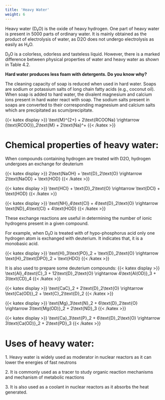 ```yaml
---
title: 'Heavy Water'
weight: 6
---
```




Heavy water (D₂O) is the oxide of heavy hydrogen. One part of heavy water is present in 5000 parts of ordinary water. It is mainly obtained as the product of electrolysis of water, as D2O does not undergo electrolysis as easily as H₂O.

D₂O is a colorless, odorless and tasteless liquid. However, there is a marked difference between physical properties of water and heavy water as shown in Table 4.2.

**Hard water produces less foam with detergents. Do you know why?**

The cleaning capacity of soap is reduced when used in hard water. Soaps are sodium or potassium salts of long chain fatty acids (e.g., coconut oil). When soap is added to hard water, the divalent magnesium and calcium ions present in hard water react with soap. The sodium salts present in soaps are converted to their corresponding magnesium and calcium salts which are precipitated as scum/precipitate.

{{< katex display >}}
\text{M}^{2+} + 2\text{RCOONa} \rightarrow (\text{RCOO})_2\text{M} + 2\text{Na}^+
{{< /katex >}}


# Chemical properties of heavy water:

When compounds containing hydrogen are treated with D2O, hydrogen undergoes an exchange for deuterium




  

{{< katex display >}}
2\text{NaOH} + \text{D}_2\text{O} \rightarrow 2\text{NaOD} + \text{HOD}
{{< /katex >}}


{{< katex display >}}
\text{HCl} + \text{D}_2\text{O} \rightarrow \text{DCl} + \text{HOD}
{{< /katex >}}


{{< katex display >}}
\text{NH}_4\text{Cl} + 4\text{D}_2\text{O} \rightarrow \text{ND}_4\text{Cl} + 4\text{HOD}
{{< /katex >}}


These exchange reactions are useful in determining the number of ionic hydrogens present in a given compound.

For example, when D₂O is treated with of hypo-phosphorus acid only one hydrogen atom is exchanged with deuterium. It indicates that, it is a monobasic acid.

{{< katex display >}}
\text{H}_3\text{PO}_2 + \text{D}_2\text{O} \rightarrow \text{H}_2\text{DPO}_2 + \text{HDO}
{{< /katex >}}


It is also used to prepare some deuterium compounds:
{{< katex display >}}
\text{Al}_4\text{C}_3 + 12\text{D}_2\text{O} \rightarrow 4\text{Al(OD)}_3 + 3\text{CD}_4
{{< /katex >}}


{{< katex display >}}
\text{CaC}_2 + 2\text{D}_2\text{O} \rightarrow \text{Ca(OD)}_2 + \text{C}_2\text{D}_2
{{< /katex >}}


{{< katex display >}}
\text{Mg}_3\text{N}_2 + 6\text{D}_2\text{O} \rightarrow 3\text{Mg(OD)}_2 + 2\text{ND}_3
{{< /katex >}}


{{< katex display >}}
\text{Ca}_3\text{P}_2 + 6\text{D}_2\text{O} \rightarrow 3\text{Ca(OD)}_2 + 2\text{PD}_3
{{< /katex >}}


# Uses of heavy water:

1\. Heavy water is widely used as moderator in nuclear reactors as it can lower the energies of fast neutrons

2\. It is commonly used as a tracer to study organic reaction mechanisms and mechanism of metabolic reactions

3\. It is also used as a coolant in nuclear reactors as it absorbs the heat generated.  
